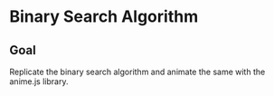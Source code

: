 # Binary Search Algorithm

<!-- ## [Live Demo]() -->

## Goal

Replicate the binary search algorithm and animate the same with the anime.js library.
